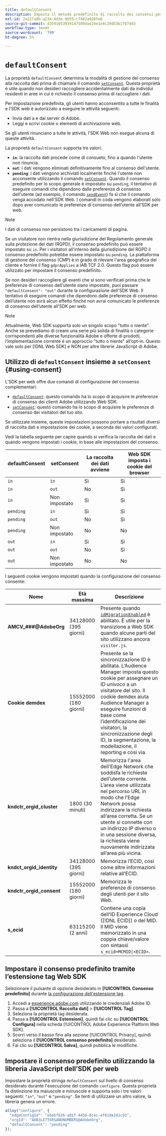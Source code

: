 ```yaml
---
title: defaultConsent
description: Imposta il metodo predefinito di raccolta dei consensi per la proprietà web.
exl-id: 2a22fa8b-a234-4d3e-9b55-c7482a928fe6
source-git-commit: d3591053939147589dae24e1e4c20d53b1f87dd3
workflow-type: tm+mt
source-wordcount: '799'
ht-degree: 5%

---
```



# `defaultConsent`

La proprietà `defaultConsent` determina la modalità di gestione del consenso alla raccolta dati prima di chiamare il comando [`setConsent`](../setconsent.md). Questa proprietà è utile quando non desideri raccogliere accidentalmente dati da individui residenti in aree in cui è richiesto il consenso prima di raccogliere i dati.

Per impostazione predefinita, gli utenti hanno acconsentito a tutte le finalità e l’SDK web è autorizzato a eseguire le attività seguenti:

* Invia dati a e dai server di Adobe.
* Leggi e scrivi cookie o elementi di archiviazione web.

Se gli utenti rinunciano a tutte le attività, l’SDK Web non esegue alcuna di queste attività.

La proprietà `defaultConsent` supporta tre valori:

* **`in`**: la raccolta dati procede come di consueto, fino a quando l&#39;utente non rinuncia.
* **`out`**: i dati vengono eliminati definitivamente fino al consenso dell&#39;utente.
* **`pending`**: i dati vengono archiviati localmente finché l&#39;utente non acconsente utilizzando il comando [`setConsent`](../setconsent.md). Quando il consenso predefinito per lo scopo generale è impostato su `pending`, il tentativo di eseguire comandi che dipendono dalle preferenze di consenso dell&#39;utente (ad esempio, il comando [`sendEvent`](../sendevent/overview.md)) fa sì che il comando venga accodato nell&#39;SDK Web. I comandi in coda vengono elaborati solo dopo aver comunicato le preferenze di consenso dell’utente all’SDK per web.

>[!NOTE]
>
> I dati di consenso non persistono tra i caricamenti di pagina.

Se un visitatore non rientra nella giurisdizione del Regolamento generale sulla protezione dei dati (RGPD), il consenso predefinito può essere impostato su `in`. Per i visitatori all&#39;interno della giurisdizione del RGPD il consenso predefinito potrebbe essere impostato su `pending`. La piattaforma di gestione del consenso (CMP) è in grado di rilevare l&#39;area geografica del cliente e fornire il flag `gdprApplies` a IAB TCF 2.0. Questo flag può essere utilizzato per impostare il consenso predefinito.

Se non desideri raccogliere gli eventi che si sono verificati prima che le preferenze di consenso dell&#39;utente siano impostate, puoi passare `"defaultConsent": "out"` durante la configurazione dell&#39;SDK Web. Il tentativo di eseguire comandi che dipendono dalle preferenze di consenso dell’utente non avrà alcun effetto finché non avrai comunicato le preferenze di consenso dell’utente all’SDK per web.

>[!NOTE]
>
>Attualmente, Web SDK supporta solo un singolo scopo &quot;tutto o niente&quot;. Anche se prevediamo di creare una serie più solida di finalità o categorie corrispondenti alle diverse funzionalità Adobe e offerte di prodotti, l’implementazione corrente è un approccio &quot;tutto o niente&quot; all’opt-in.  Questo vale solo per [!DNL Web SDK] e NON per altre librerie JavaScript di Adobe.

## Utilizzo di `defaultConsent` insieme a `setConsent` {#using-consent}

L’SDK per web offre due comandi di configurazione del consenso complementari:

* [`defaultConsent`](defaultconsent.md): questo comando ha lo scopo di acquisire le preferenze di consenso dei clienti Adobe utilizzando Web SDK.
* [`setConsent`](../setconsent.md): questo comando ha lo scopo di acquisire le preferenze di consenso dei visitatori del tuo sito.

Se utilizzate insieme, queste impostazioni possono portare a risultati diversi di raccolta dati e impostazione dei cookie, a seconda dei valori configurati.

Vedi la tabella seguente per capire quando si verifica la raccolta dei dati e quando vengono impostati i cookie, in base alle impostazioni del consenso.

| defaultConsent | setConsent | La raccolta dei dati avviene | Web SDK imposta i cookie del browser |
|---------|----------|---------|---------|
| `in` | `in` | Sì | Sì |
| `in` | `out` | No | Sì |
| `in` | Non impostato | Sì | Sì |
| `pending` | `in` | Sì | Sì |
| `pending` | `out` | No | Sì |
| `pending` | Non impostato | No | No |
| `out` | `in` | Sì | Sì |
| `out` | `out` | No | Sì |
| `out` | Non impostato | No | No |

I seguenti cookie vengono impostati quando la configurazione del consenso consente:

| Nome | Età massima | Descrizione |
|---|---|---|
| **AMCV_###@AdobeOrg** | 34128000 (395 giorni) | Presente quando [`idMigrationEnabled`](../configure/idmigrationenabled.md) è abilitato. È utile per la transizione a Web SDK quando alcune parti del sito utilizzano ancora `visitor.js`. |
| **Cookie demdex** | 15552000 (180 giorni) | Presente se la sincronizzazione ID è abilitata. L’Audience Manager imposta questo cookie per assegnare un ID univoco a un visitatore del sito. Il cookie demdex aiuta Audience Manager a eseguire funzioni di base come l’identificazione dei visitatori, la sincronizzazione degli ID, la segmentazione, la modellazione, il reporting e così via. |
| **kndctr_orgid_cluster** | 1800 (30 minuti) | Memorizza l&#39;area dell&#39;Edge Network che soddisfa le richieste dell&#39;utente corrente. L’area viene utilizzata nel percorso URL in modo che l’Edge Network possa indirizzare la richiesta all’area corretta. Se un utente si connette con un indirizzo IP diverso o in una sessione diversa, la richiesta viene nuovamente indirizzata all’area più vicina. |
| **kndct_orgid_identity** | 34128000 (395 giorni) | Memorizza l’ECID, così come altre informazioni relative all’ECID. |
| **kndctr_orgid_consent** | 15552000 (180 giorni) | Memorizza le preferenze di consenso degli utenti per il sito Web. |
| **s_ecid** | 63115200 (2 anni) | Contiene una copia dell&#39;ID Experience Cloud ([!DNL ECID]) o del MID. Il MID viene memorizzato in una coppia chiave/valore con sintassi `s_ecid=MCMID\|<ECID>`. |

## Impostare il consenso predefinito tramite l’estensione tag Web SDK

Selezionare il pulsante di opzione desiderato in **[!UICONTROL Consenso predefinito]** durante [la configurazione dell&#39;estensione tag](/help/tags/extensions/client/web-sdk/web-sdk-extension-configuration.md).

1. Accedi a [experience.adobe.com](https://experience.adobe.com) utilizzando le credenziali Adobe ID.
1. Passa a **[!UICONTROL Raccolta dati]** > **[!UICONTROL Tag]**.
1. Seleziona la proprietà tag desiderata.
1. Passa a **[!UICONTROL Estensioni]**, quindi fai clic su **[!UICONTROL Configura]** nella scheda [!UICONTROL Adobe Experience Platform Web SDK].
1. Scorri verso il basso fino alla sezione [!UICONTROL Privacy], quindi seleziona il **[!UICONTROL consenso predefinito]** desiderato.
1. Fai clic su **[!UICONTROL Salva]**, quindi pubblica le modifiche.

## Impostare il consenso predefinito utilizzando la libreria JavaScript dell’SDK per web

Impostare la proprietà stringa `defaultConsent` sul livello di consenso desiderato durante l&#39;esecuzione del comando `configure`. Questa proprietà fa distinzione tra maiuscole e minuscole e supporta solo i tre valori seguenti: `"in"`, `"out"` e `"pending"`. Se tenti di utilizzare un altro valore, la libreria genera un errore.

```js
alloy("configure", {
  "edgeConfigId": "ebebf826-a01f-4458-8cec-ef61de241c93",
  "orgId": "ADB3LETTERSANDNUMBERS@AdobeOrg",
  "defaultConsent": "pending"
});
```
